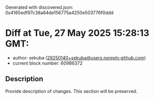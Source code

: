Generated with discovered.json: 0x4165edf97c38a64de156775a4250e503776f0ddd

# Diff at Tue, 27 May 2025 15:28:13 GMT:

- author: sekuba (<29250140+sekuba@users.noreply.github.com>)
- current block number: 60986372

## Description

Provide description of changes. This section will be preserved.
